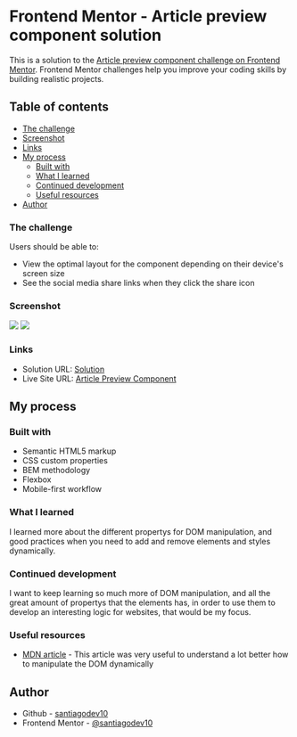 # Frontend Mentor - Article preview component solution

This is a solution to the [Article preview component challenge on Frontend Mentor](https://www.frontendmentor.io/challenges/article-preview-component-dYBN_pYFT). Frontend Mentor challenges help you improve your coding skills by building realistic projects. 

## Table of contents

  - [The challenge](#the-challenge)
  - [Screenshot](#screenshot)
  - [Links](#links)
- [My process](#my-process)
  - [Built with](#built-with)
  - [What I learned](#what-i-learned)
  - [Continued development](#continued-development)
  - [Useful resources](#useful-resources)
- [Author](#author)

### The challenge

Users should be able to:

- View the optimal layout for the component depending on their device's screen size
- See the social media share links when they click the share icon

### Screenshot

![](https://i.postimg.cc/8zvvyCc0/Screenshot-component.jpg)
![](https://i.postimg.cc/L5rXfzt6/Screenshot-component-2.jpg)

### Links

- Solution URL: [Solution](https://www.frontendmentor.io/solutions/bem-methodology-dom-manipulation-JK7hEyjlgT)
- Live Site URL: [Article Preview Component](https://santiagodev10.github.io/Article-preview-component/)

## My process

### Built with

- Semantic HTML5 markup
- CSS custom properties
- BEM methodology
- Flexbox
- Mobile-first workflow

### What I learned

I learned more about the different propertys for DOM manipulation, and good practices when you need to add and remove elements and styles dynamically.

### Continued development

I want to keep learning so much more of DOM manipulation, and all the great amount of propertys that the elements has, in order to use them to develop an interesting logic for websites, that would be my focus.

### Useful resources

- [MDN article](https://developer.mozilla.org/en-US/docs/Learn/JavaScript/Client-side_web_APIs/Manipulating_documents) - This article was very useful to understand a lot better how to manipulate the DOM dynamically

## Author

- Github - [santiagodev10](https://github.com/santiagodev10)
- Frontend Mentor - [@santiagodev10](https://www.frontendmentor.io/profile/santiagodev10)